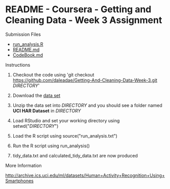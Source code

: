 README - Coursera - Getting and Cleaning Data - Week 3 Assignment
=================================================================

Submission Files
- [run_analysis.R](https://github.com/daleadae/Getting-And-Cleaning-Data-Week-3/blob/master/run_analysis.R)
- [README.md](https://github.com/daleadae/Getting-And-Cleaning-Data-Week-3/blob/master/README.md)
- [CodeBook.md](https://github.com/daleadae/Getting-And-Cleaning-Data-Week-3/blob/master/CodeBook.md)

Instructions

1. Checkout the code using 'git checkout https://github.com/daleadae/Getting-And-Cleaning-Data-Week-3.git *DIRECTORY*'

2. Download the [data set](https://d396qusza40orc.cloudfront.net/getdata%2Fprojectfiles%2FUCI%20HAR%20Dataset.zip)

3. Unzip the data set into *DIRECTORY* and you should see a folder named **UCI HAR Dataset** in *DIRECTORY*

4. Load RStudio and set your working directory using setwd("*DIRECTORY*")

5. Load the R script using source("run_analysis.txt")

6. Run the R script using run_analysis()

7. tidy_data.txt and calculated_tidy_data.txt are now produced

More Information

http://archive.ics.uci.edu/ml/datasets/Human+Activity+Recognition+Using+Smartphones